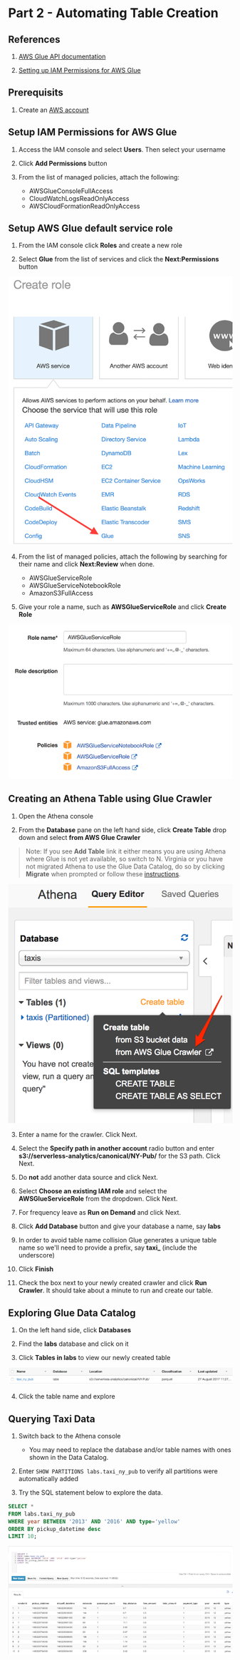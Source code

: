 # Part 2 - Automating Table Creation

## References
1. [AWS Glue API documentation](http://docs.aws.amazon.com/glue/latest/dg/aws-glue-api.html)

2. [Setting up IAM Permissions for AWS Glue](http://docs.aws.amazon.com/glue/latest/dg/getting-started-access.html)

## Prerequisits
1. Create an [AWS account](https://aws.amazon.com/free/)

## Setup IAM Permissions for AWS Glue
1. Access the IAM console and select **Users**.  Then select your username

2. Click **Add Permissions** button

3. From the list of managed policies, attach the following:
	* AWSGlueConsoleFullAccess
	* CloudWatchLogsReadOnlyAccess
	* AWSCloudFormationReadOnlyAccess

## Setup AWS Glue default service role
1. From the IAM console click **Roles** and create a new role

2. Select **Glue** from the list of services and click the **Next:Permissions** button

![image](images/glue_role.png "select glue service role")

4. From the list of managed policies, attach the following by searching for their name and click **Next:Review** when done.
	* AWSGlueServiceRole
	* AWSGlueServiceNotebookRole
	* AmazonS3FullAccess

5. Give your role a name, such as **AWSGlueServiceRole** and click **Create Role**

![image](images/glue_role_final.png "glue service role permissions")

## Creating an Athena Table using Glue Crawler

1. Open the Athena console

2. From the **Database** pane on the left hand side, click **Create Table** drop down and select **from AWS Glue Crawler**
> Note: If you see **Add Table** link it either means you are using Athena where Glue is not yet available, so switch to N. Virginia or you have not migrated Athena to use the Glue Data Catalog, do so by clicking **Migrate** when prompted or follow these [instructions](http://docs.aws.amazon.com/athena/latest/ug/glue-upgrade.html).

![image](images/create_table_crawler.png "create table with crawler")

3. Enter a name for the crawler.  Click Next.

4. Select the **Specify path in another account** radio button and enter **s3://serverless-analytics/canonical/NY-Pub/** for the S3 path.  Click Next.

5. Do **not** add another data source and click Next.

6. Select **Choose an existing IAM role** and select the **AWSGlueServiceRole** from the dropdown.  Click Next.

6. For frequency leave as **Run on Demand** and click Next.

7. Click **Add Database** button and give your database a name, say **labs**

8. In order to avoid table name collision Glue generates a unique table name so we'll need to provide a prefix, say **taxi_** (include the underscore)

9. Click **Finish**

10. Check the box next to your newly created crawler and click **Run Crawler**.  It should take about a minute to run and create our table.


## Exploring Glue Data Catalog
1. On the left hand side, click **Databases**

2. Find the **labs** database and click on it

3. Click **Tables in labs** to view our newly created table

![image](images/show_taxi_table.png "taxi table")

4. Click the table name and explore

## Querying Taxi Data
1. Switch back to the Athena console

	* You may need to replace the database and/or table names with ones shown in the Data Catalog.

2. Enter `SHOW PARTITIONS labs.taxi_ny_pub` to verify all partitions were automatically added

3. Try the SQL statement below to explore the data.

```sql
SELECT *
FROM labs.taxi_ny_pub
WHERE year BETWEEN '2013' AND '2016' AND type='yellow'
ORDER BY pickup_datetime desc
LIMIT 10;
```
![image](images/taxis_2013_2016.png "taxis between 2013 and 2016")
